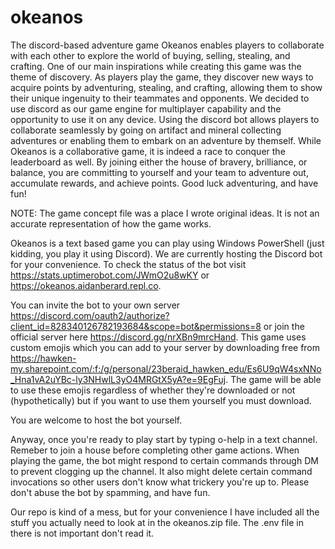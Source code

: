 # okeanos

The discord-based adventure game Okeanos enables players to collaborate with each other to explore the world of buying, selling, stealing, and crafting. One of our main inspirations while creating this game was the theme of discovery. As players play the game, they discover new ways to acquire points by adventuring, stealing, and crafting, allowing them to show their unique ingenuity to their teammates and opponents. We decided to use discord as our game engine for multiplayer capability and the opportunity to use it on any device. Using the discord bot allows players to collaborate seamlessly by going on artifact and mineral collecting adventures or enabling them to embark on an adventure by themself. While Okeanos is a collaborative game, it is indeed a race to conquer the leaderboard as well. By joining either the house of bravery, brilliance, or balance, you are committing to yourself and your team to adventure out, accumulate rewards, and achieve points. Good luck adventuring, and have fun!


NOTE: The game concept file was a place I wrote original ideas. It is not an accurate representation of how the game works. 

Okeanos is a text based game you can play using Windows PowerShell (just kidding, you play it using Discord). We are currently hosting the Discord bot for your convenience. To check the status of the bot visit https://stats.uptimerobot.com/JWmO2u8wKY or https://okeanos.aidanberard.repl.co. 

You can invite the bot to your own server https://discord.com/oauth2/authorize?client_id=828340126782193684&scope=bot&permissions=8 or join the official server here https://discord.gg/nrXBn9mrcHand. This game uses custom emojis which you can add to your server by downloading free from https://hawken-my.sharepoint.com/:f:/g/personal/23beraid_hawken_edu/Es6U9qW4sxNNo_Hna1vA2uYBc-ly3NHwlL3yO4MRGtX5yA?e=9EgFuj. The game will be able to use these emojis regardless of whether they're downloaded or not (hypothetically) but if you want to use them yourself you must download. 

You are welcome to host the bot yourself.

Anyway, once you're ready to play start by typing o-help in a text channel. Remeber to join a house before completing other game actions. When playing the game, the bot might respond to certain commands through DM to prevent clogging up the channel. It also might delete certain command invocations so other users don't know what trickery you're up to. Please don't abuse the bot by spamming, and have fun.

Our repo is kind of a mess, but for your convenience I have included all the stuff you actually need to look at in the okeanos.zip file. The .env file in there is not important don't read it. 
